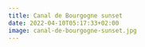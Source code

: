 ```yaml
---
title: Canal de Bourgogne sunset
date: 2022-04-10T05:17:33+02:00
image: canal-de-bourgogne-sunset.jpg
---
```


